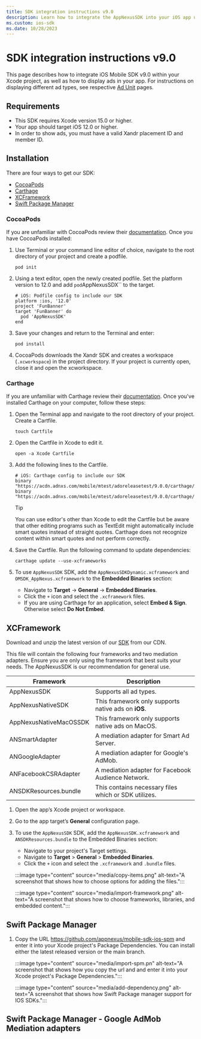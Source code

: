 ```yaml
---
title: SDK integration instructions v9.0
description: Learn how to integrate the AppNexusSDK into your iOS app using CocoaPods, Carthage, or XCFramework with detailed instructions.
ms.custom: ios-sdk
ms.date: 10/28/2023
---
```


# SDK integration instructions v9.0

This page describes how to integrate iOS Mobile SDK v9.0 within your Xcode project, as well as how to display ads in your app. For instructions on displaying different ad types, see respective [Ad Unit](ios-sdk-ad-units.md) pages.

## Requirements

- This SDK requires Xcode version 15.0 or higher.
- Your app should target iOS 12.0 or higher.
- In order to show ads, you must have a valid Xandr placement ID and member ID.

## Installation

There are four ways to get our SDK:

- [CocoaPods](ios-sdk-integration-instructions.md#cocoapods)
- [Carthage](ios-sdk-integration-instructions.md#carthage)
- [XCFramework](ios-sdk-integration-instructions.md#xcframework)
- [Swift Package Manager](ios-sdk-integration-instructions.md#swift-package-manager)

### CocoaPods

If you are unfamiliar with CocoaPods review their [documentation](https://cocoapods.org/). Once you have CocoaPods installed:

1. Use Terminal or your command line editor of choice, navigate to the root directory of your project and create a podfile.

      ```
      pod init
      ```

1. Using a text editor, open the newly created podfile. Set the platform version to 12.0 and add `pod`AppNexusSDX`` to the target.

    ```
    # iOS: Podfile config to include our SDK
    platform :ios, '12.0'
    project 'FunBanner'
    target 'FunBanner' do
      pod 'AppNexusSDK'
    end

1. Save your changes and return to the Terminal and enter:

    ```
    pod install
    ```

1. CocoaPods downloads the Xandr SDK and creates a workspace (`.xcworkspace`) in the project directory. If your project is currently open, close it and open the xcworkspace.

### Carthage

If you are unfamiliar with Carthage review their [documentation](https://github.com/Carthage/Carthage/blob/master/README.md).
Once you've installed Carthage on your computer, follow these steps:

1. Open the Terminal app and navigate to the root directory of your project. Create a Cartfile.

   ```
   touch Cartfile
   ```

1. Open the Cartfile in Xcode to edit it.

    ```
    open -a Xcode Cartfile
    ```

1. Add the following lines to the Cartfile.

    ```
    # iOS: Carthage config to include our SDK
    binary "https://acdn.adnxs.com/mobile/mtest/adoreleasetest/9.0.0/carthage/AppNexusSDK.json"
    binary "https://acdn.adnxs.com/mobile/mtest/adoreleasetest/9.0.0/carthage/OMSDK_Microsoft.json"
    ```

    > [!TIP]
    > You can use editor's other than Xcode to edit the Cartfile but be aware that other editing programs such as TextEdit might automatically include smart quotes instead of straight quotes. Carthage does not recognize content within smart quotes and not perform correctly.

1. Save the Cartfile. Run the following command to update dependencies:

      ```
      carthage update --use-xcframeworks
      ```

1. To use `AppNexusSDK` SDK, add the `AppNexusSDKDynamic.xcframework` and `OMSDK_AppNexus.xcframework` to the **Embedded Binaries** section:

    - Navigate to **Target** → **General** → **Embedded Binaries**.
    - Click the `+` icon and select the `.xcframework` files.
    - If you are using Carthage for an application, select **Embed & Sign**. Otherwise select **Do Not Embed**.
  
## XCFramework

Download and unzip the latest version of our [SDK](https://adsdkdevstand.azureedge.net/dev/mobile/mtest/adoreleasetest/9.0.0-alpha.9/static/sdks.zip) from our CDN.

This file will contain the following four frameworks and two mediation adapters. Ensure you are only using the framework that best suits your needs. The AppNexusSDK is our recommendation for general use.

| Framework | Description |
|---|---|
| AppNexusSDK | Supports all ad types. |
| AppNexusNativeSDK | This framework only supports native ads on **iOS**.|
| AppNexusNativeMacOSSDK | This framework only supports native ads on MacOS. |
| ANSmartAdapter | A mediation adapter for Smart Ad Server.|
| ANGoogleAdapter | A mediation adapter for Google's AdMob.|
| ANFacebookCSRAdapter | A mediation adapter for Facebook Audience Network. |
| ANSDKResources.bundle | This contains necessary files which or SDK utilizes. |

1. Open the app’s Xcode project or workspace.
1. Go to the app target’s **General** configuration page.
1. To use the `AppNexusSDK` SDK, add the `AppNexusSDK.xcframework` and `ANSDKResources.bundle` to the Embedded Binaries section:
    - Navigate to your project's Target settings.
    - Navigate to **Target** > **General** > **Embedded Binaries**.
    - Click the `+` icon and select the `.xcframework` and `.bundle` files.

    :::image type="content" source="media/copy-items.png" alt-text="A screenshot that shows how to choose options for adding the files.":::

    :::image type="content" source="media/import-framework.png" alt-text="A screenshot that shows how to choose frameworks, libraries, and embedded content.":::

## Swift Package Manager

1. Copy the URL https://github.com/appnexus/mobile-sdk-ios-spm and enter it into your Xcode project's Package Dependencies. You can install either the latest released version or the main branch.

   :::image type="content" source="media/import-spm.pn" alt-text="A screenshot that shows how you copy the url and and enter it into your Xcode project's Package Dependencies.":::

   :::image type="content" source="media/add-dependency.png" alt-text="A screenshot that shows how Swift Package manager support for IOS SDKs.":::

## Swift Package Manager - Google AdMob Mediation adapters
